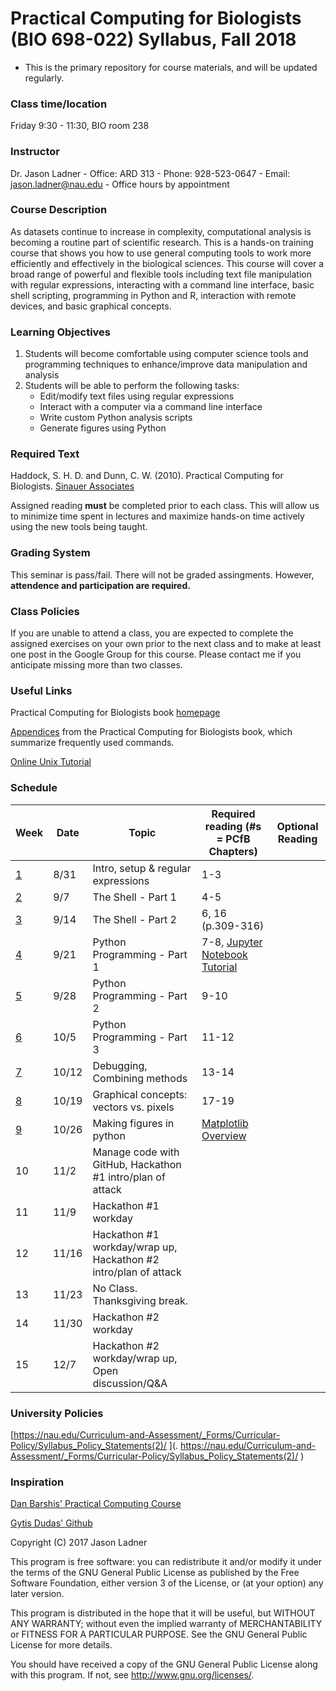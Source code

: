 # Practical Computing for Biologists (BIO 698-022) Syllabus, Fall 2018
- This is the primary repository for course materials, and will be updated regularly. 

### Class time/location
Friday 9:30 - 11:30, BIO room 238

### Instructor
Dr. Jason Ladner
    - Office: ARD 313
    - Phone: 928-523-0647
    - Email: jason.ladner@nau.edu
    - Office hours by appointment

### Course Description
As datasets continue to increase in complexity, computational analysis is becoming a routine part of scientific research. This is a hands-on training course that shows you how to use general computing tools to work more efficiently and effectively in the biological sciences. This course will cover a broad range of powerful and flexible tools including text file manipulation with regular expressions, interacting with a command line interface, basic shell scripting, programming in Python and R, interaction with remote devices, and basic graphical concepts.

### Learning Objectives
1. Students will become comfortable using computer science tools and programming techniques to enhance/improve data manipulation and analysis
2. Students will be able to perform the following tasks:
    - Edit/modify text files using regular expressions
    - Interact with a computer via a command line interface
    - Write custom Python analysis scripts
    - Generate figures using Python

### Required Text
Haddock, S. H. D. and Dunn, C. W. (2010). Practical Computing for Biologists. [Sinauer Associates](http://practicalcomputing.org)

Assigned reading **must** be completed prior to each class. This will allow us to minimize time spent in lectures and maximize hands-on time actively using the new tools being taught. 

### Grading System
This seminar is pass/fail. There will not be graded assingments. However, **attendence and participation are required.**

### Class Policies
If you are unable to attend a class, you are expected to complete the assigned exercises on your own prior to the next class and to make at least one post in the Google Group for this course. Please contact me if you anticipate missing more than two classes. 

### Useful Links
Practical Computing for Biologists book [homepage](http://practicalcomputing.org/)

[Appendices](http://practicalcomputing.org/files/PCfB_Appendices.pdf) from the Practical Computing for Biologists book, which summarize frequently used commands. 

[Online Unix Tutorial](http://www.ee.surrey.ac.uk/Teaching/Unix/)

### Schedule

Week | Date | Topic | Required reading (#s = PCfB Chapters) | Optional Reading
-----|------|-------|---------------------------------|---------
[1](https://github.com/jtladner/Courses/tree/master/PracticalComputing/Fall_2018/Class1_Intro_RegExp) | 8/31 | Intro, setup & regular expressions | 1-3 |
[2](https://github.com/jtladner/Courses/tree/master/PracticalComputing/Fall_2018/Class2_Shell-pt1) | 9/7 | The Shell - Part 1 | 4-5 |
[3](https://github.com/jtladner/Courses/tree/master/PracticalComputing/Fall_2018/Class3_Shell-pt2) | 9/14 | The Shell - Part 2 | 6, 16 (p.309-316) |
[4](https://github.com/jtladner/Courses/tree/master/PracticalComputing/Fall_2018/Class4_Python-pt1) | 9/21 | Python Programming - Part 1 | 7-8, [Jupyter Notebook Tutorial](https://www.datacamp.com/community/tutorials/tutorial-jupyter-notebook) |
[5](https://github.com/jtladner/Courses/tree/master/PracticalComputing/Fall_2018/Class5_Python-pt2) | 9/28 | Python Programming - Part 2 | 9-10 |
[6](https://github.com/jtladner/Courses/tree/master/PracticalComputing/Fall_2018/Class6_Python-pt3) | 10/5 | Python Programming - Part 3 | 11-12 |
[7](https://github.com/jtladner/Courses/tree/master/PracticalComputing/Fall_2018/Class7_Debugging) | 10/12 | Debugging, Combining methods | 13-14 |
[8](https://github.com/jtladner/Courses/tree/master/PracticalComputing/Fall_2018/Class8_Graphics) | 10/19 | Graphical concepts: vectors vs. pixels | 17-19 |
[9](https://github.com/jtladner/Courses/tree/master/PracticalComputing/Fall_2018/Class9_Matplotlib) | 10/26 | Making figures in python | [Matplotlib Overview](https://towardsdatascience.com/data-science-with-python-intro-to-data-visualization-and-matplotlib-5f799b7c6d82) | 
10 | 11/2 | Manage code with GitHub, Hackathon #1 intro/plan of attack| 
11 | 11/9 | Hackathon #1 workday| 
12 | 11/16 | Hackathon #1 workday/wrap up, Hackathon #2 intro/plan of attack | 
13 | 11/23 | No Class. Thanksgiving break.  | 
14 | 11/30 | Hackathon #2 workday | 
15 | 12/7 | Hackathon #2 workday/wrap up, Open discussion/Q&A | 

### University Policies
[https://nau.edu/Curriculum-and-Assessment/_Forms/Curricular-Policy/Syllabus_Policy_Statements(2)/ ](.  https://nau.edu/Curriculum-and-Assessment/_Forms/Curricular-Policy/Syllabus_Policy_Statements(2)/ )

### Inspiration
[Dan Barshis' Practical Computing Course](https://bitbucket.org/dbarshis/17sp_pcfb)

[Gytis Dudas' Github](https://github.com/evogytis)

Copyright (C) 2017  Jason Ladner

This program is free software: you can redistribute it and/or modify
it under the terms of the GNU General Public License as published by
the Free Software Foundation, either version 3 of the License, or
(at your option) any later version.

This program is distributed in the hope that it will be useful,
but WITHOUT ANY WARRANTY; without even the implied warranty of
MERCHANTABILITY or FITNESS FOR A PARTICULAR PURPOSE.  See the
GNU General Public License for more details.

You should have received a copy of the GNU General Public License
along with this program.  If not, see <http://www.gnu.org/licenses/>.